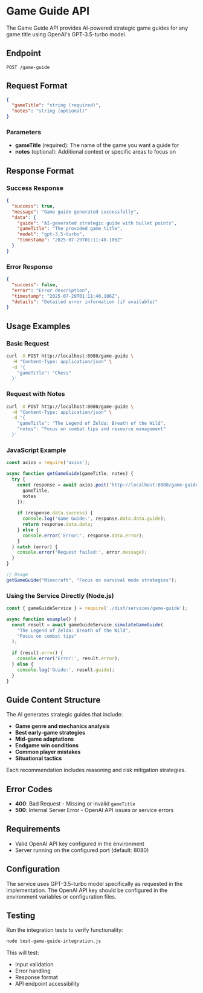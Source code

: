# Game Guide API

The Game Guide API provides AI-powered strategic game guides for any game title using OpenAI's GPT-3.5-turbo model.

## Endpoint

```
POST /game-guide
```

## Request Format

```json
{
  "gameTitle": "string (required)",
  "notes": "string (optional)"
}
```

### Parameters

- **gameTitle** (required): The name of the game you want a guide for
- **notes** (optional): Additional context or specific areas to focus on

## Response Format

### Success Response

```json
{
  "success": true,
  "message": "Game guide generated successfully",
  "data": {
    "guide": "AI-generated strategic guide with bullet points",
    "gameTitle": "The provided game title",
    "model": "gpt-3.5-turbo",
    "timestamp": "2025-07-29T01:11:40.106Z"
  }
}
```

### Error Response

```json
{
  "success": false,
  "error": "Error description",
  "timestamp": "2025-07-29T01:11:40.106Z",
  "details": "Detailed error information (if available)"
}
```

## Usage Examples

### Basic Request

```bash
curl -X POST http://localhost:8080/game-guide \
  -H "Content-Type: application/json" \
  -d '{
    "gameTitle": "Chess"
  }'
```

### Request with Notes

```bash
curl -X POST http://localhost:8080/game-guide \
  -H "Content-Type: application/json" \
  -d '{
    "gameTitle": "The Legend of Zelda: Breath of the Wild",
    "notes": "Focus on combat tips and resource management"
  }'
```

### JavaScript Example

```javascript
const axios = require('axios');

async function getGameGuide(gameTitle, notes) {
  try {
    const response = await axios.post('http://localhost:8080/game-guide', {
      gameTitle,
      notes
    });
    
    if (response.data.success) {
      console.log('Game Guide:', response.data.data.guide);
      return response.data.data;
    } else {
      console.error('Error:', response.data.error);
    }
  } catch (error) {
    console.error('Request failed:', error.message);
  }
}

// Usage
getGameGuide("Minecraft", "Focus on survival mode strategies");
```

### Using the Service Directly (Node.js)

```javascript
const { gameGuideService } = require('./dist/services/game-guide');

async function example() {
  const result = await gameGuideService.simulateGameGuide(
    "The Legend of Zelda: Breath of the Wild", 
    "Focus on combat tips"
  );
  
  if (result.error) {
    console.error('Error:', result.error);
  } else {
    console.log('Guide:', result.guide);
  }
}
```

## Guide Content Structure

The AI generates strategic guides that include:

- **Game genre and mechanics analysis**
- **Best early-game strategies**
- **Mid-game adaptations**
- **Endgame win conditions**
- **Common player mistakes**
- **Situational tactics**

Each recommendation includes reasoning and risk mitigation strategies.

## Error Codes

- **400**: Bad Request - Missing or invalid `gameTitle`
- **500**: Internal Server Error - OpenAI API issues or service errors

## Requirements

- Valid OpenAI API key configured in the environment
- Server running on the configured port (default: 8080)

## Configuration

The service uses GPT-3.5-turbo model specifically as requested in the implementation. The OpenAI API key should be configured in the environment variables or configuration files.

## Testing

Run the integration tests to verify functionality:

```bash
node test-game-guide-integration.js
```

This will test:
- Input validation
- Error handling
- Response format
- API endpoint accessibility